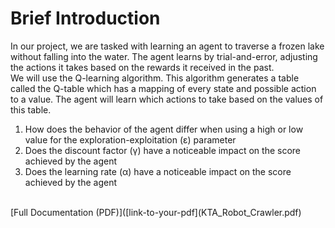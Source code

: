 # Brief Introduction
In our project, we are tasked with learning an agent to
traverse a frozen lake without falling into the water. The
agent learns by trial-and-error, adjusting the actions it takes
based on the rewards it received in the past.
<br>
We will use the Q-learning algorithm. This algorithm generates a table called the Q-table which has a
mapping of every state and possible action to a value. The
agent will learn which actions to take based on the values
of this table.<br>
<ol>
<li>How does the behavior of the agent differ when using
a high or low value for the exploration-exploitation (ε)
parameter</li>
<li>Does the discount factor (γ) have a noticeable impact
on the score achieved by the agent</li>
<li>Does the learning rate (α) have a noticeable impact on
the score achieved by the agent</li>
</ol>
<br>
[Full Documentation (PDF)]([link-to-your-pdf](KTA_Robot_Crawler.pdf)
